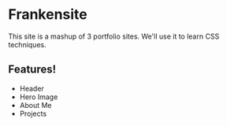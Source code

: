 
# Frankensite

This site is a mashup of 3 portfolio sites. 
We'll use it to learn CSS techniques.

## Features!

- Header
- Hero Image
- About Me
- Projects
